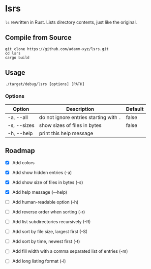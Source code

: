 # lsrs

`ls` rewritten in Rust. Lists directory contents, just like the original.

## Compile from Source

```
git clone https://github.com/adamm-xyz/lsrs.git
cd lsrs
cargo build
```

## Usage

`./target/debug/lsrs [options] [PATH]`

### Options

| Option      | Description                             | Default |
| ----------- | --------------------------------------- | ------- |
| -a, --all   | do not ignore entries starting with `.` | false   |
| -s, --sizes | show sizes of files in bytes            | false   |
| -h, --help  | print this help message                 |         |

## Roadmap
- [x] Add colors
- [x] Add show hidden entries (-a)
- [x] Add show size of files in bytes (-s)
- [x] Add help message (--help)
- [ ] Add human-readable option (-h)
- [ ] Add reverse order when sorting (-r)
- [ ] Add list subdirectories recursively (-R)
- [ ] Add sort by file size, largest first (-S)
- [ ] Add sort by time, newest first (-t)
- [ ] Add fill width with a comma separated list of entries (-m)
- [ ] Add long listing format (-l)

